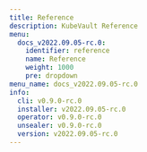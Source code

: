 ```yaml
---
title: Reference
description: KubeVault Reference
menu:
  docs_v2022.09.05-rc.0:
    identifier: reference
    name: Reference
    weight: 1000
    pre: dropdown
menu_name: docs_v2022.09.05-rc.0
info:
  cli: v0.9.0-rc.0
  installer: v2022.09.05-rc.0
  operator: v0.9.0-rc.0
  unsealer: v0.9.0-rc.0
  version: v2022.09.05-rc.0
---
```



